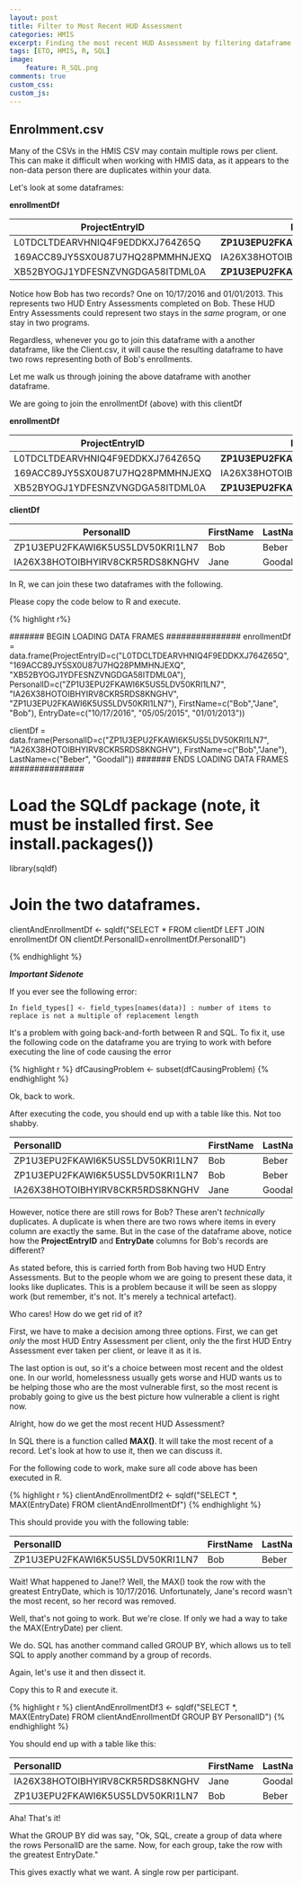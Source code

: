 ```yaml
---
layout: post
title: Filter to Most Recent HUD Assessment
categories: HMIS
excerpt: Finding the most recent HUD Assessment by filtering dataframe by date.
tags: [ETO, HMIS, R, SQL]
image: 
    feature: R_SQL.png
comments: true
custom_css:
custom_js: 
---
```


## Enrolmment.csv
Many of the CSVs in the HMIS CSV may contain multiple rows per client.  This can make it difficult when working with HMIS data, as it appears to the non-data person there are duplicates within your data.  

Let's look at some dataframes:

**enrollmentDf**

ProjectEntryID | PersonalID | FirstName | EntryDate
---------|----------|----------|---------
 L0TDCLTDEARVHNIQ4F9EDDKXJ764Z65Q | **ZP1U3EPU2FKAWI6K5US5LDV50KRI1LN7** | Bob | 10/17/2016 
 169ACC89JY5SX0U87U7HQ28PMMHNJEXQ | IA26X38HOTOIBHYIRV8CKR5RDS8KNGHV | Jane | 05/05/2015
 XB52BYOGJ1YDFESNZVNGDGA58ITDML0A | **ZP1U3EPU2FKAWI6K5US5LDV50KRI1LN7** |Bob| 01/01/2013

 Notice how Bob has two records?  One on 10/17/2016 and 01/01/2013.  This represents two HUD Entry Assessments completed on Bob.  These HUD Entry Assessments could represent two stays in the _same_ program, or one stay in two programs.

 Regardless, whenever you go to join this dataframe with a another dataframe, like the Client.csv, it will cause the resulting dataframe to have two rows representing both of Bob's enrollments.

 Let me walk us through joining the above dataframe with another dataframe.

We are going to join the enrollmentDf (above) with this clientDf

**enrollmentDf**

ProjectEntryID | PersonalID | FirstName | EntryDate
---------|----------|----------|---------
 L0TDCLTDEARVHNIQ4F9EDDKXJ764Z65Q | **ZP1U3EPU2FKAWI6K5US5LDV50KRI1LN7** | Bob | 10/17/2016 
 169ACC89JY5SX0U87U7HQ28PMMHNJEXQ | IA26X38HOTOIBHYIRV8CKR5RDS8KNGHV | Jane | 05/05/2015
 XB52BYOGJ1YDFESNZVNGDGA58ITDML0A | **ZP1U3EPU2FKAWI6K5US5LDV50KRI1LN7** |Bob| 01/01/2013

**clientDf**

| PersonalID | FirstName | LastName
----------|----------|---------
ZP1U3EPU2FKAWI6K5US5LDV50KRI1LN7 | Bob | Beber
IA26X38HOTOIBHYIRV8CKR5RDS8KNGHV | Jane | Goodall

In R, we can join these two dataframes with the following.

Please copy the code below to R and execute.

{% highlight r%}

####### BEGIN LOADING DATA FRAMES ###############
enrollmentDf = data.frame(ProjectEntryID=c("L0TDCLTDEARVHNIQ4F9EDDKXJ764Z65Q", "169ACC89JY5SX0U87U7HQ28PMMHNJEXQ", "XB52BYOGJ1YDFESNZVNGDGA58ITDML0A"), 
               PersonalID=c("ZP1U3EPU2FKAWI6K5US5LDV50KRI1LN7", "IA26X38HOTOIBHYIRV8CKR5RDS8KNGHV", "ZP1U3EPU2FKAWI6K5US5LDV50KRI1LN7"), 
               FirstName=c("Bob","Jane", "Bob"), 
               EntryDate=c("10/17/2016", "05/05/2015", "01/01/2013"))

clientDf = data.frame(PersonalID=c("ZP1U3EPU2FKAWI6K5US5LDV50KRI1LN7", "IA26X38HOTOIBHYIRV8CKR5RDS8KNGHV"), 
                      FirstName=c("Bob","Jane"),
                      LastName=c("Beber", "Goodall"))
####### ENDS LOADING DATA FRAMES ###############

# Load the SQLdf package (note, it must be installed first. See install.packages())
library(sqldf)

# Join the two dataframes.
clientAndEnrollmentDf <- sqldf("SELECT * 
                               FROM clientDf 
                               LEFT JOIN enrollmentDf 
                               ON clientDf.PersonalID=enrollmentDf.PersonalID")

{% endhighlight %}


***Important Sidenote***

If you ever see the following error:

`In field_types[] <- field_types[names(data)] :
  number of items to replace is not a multiple of replacement length`

It's a problem with going back-and-forth between R and SQL.  To fix it, use the following code on the dataframe you are trying to work with before executing the line of code causing the error

{% highlight r %}
dfCausingProblem <- subset(dfCausingProblem)
{% endhighlight %}

Ok, back to work.

After executing the code, you should end up with a table like this.  Not too shabby.  

|PersonalID |FirstName |LastName |ProjectEntryID|PersonalID|FirstName |EntryDate  |
|:--------------------------------|:---------|:--------|:--------------------------------|:--------------------------------|:---------|:----------|
|ZP1U3EPU2FKAWI6K5US5LDV50KRI1LN7 |Bob       |Beber    |L0TDCLTDEARVHNIQ4F9EDDKXJ764Z65Q |ZP1U3EPU2FKAWI6K5US5LDV50KRI1LN7 |Bob       |10/17/2016 |
|ZP1U3EPU2FKAWI6K5US5LDV50KRI1LN7 |Bob       |Beber    |XB52BYOGJ1YDFESNZVNGDGA58ITDML0A |ZP1U3EPU2FKAWI6K5US5LDV50KRI1LN7 |Bob       |01/01/2013 |
|IA26X38HOTOIBHYIRV8CKR5RDS8KNGHV |Jane      |Goodall  |169ACC89JY5SX0U87U7HQ28PMMHNJEXQ |IA26X38HOTOIBHYIRV8CKR5RDS8KNGHV |Jane      |05/05/2015 |

However, notice there are still rows for Bob?  These aren't _technically_ duplicates.  A duplicate is when there are two rows where items in every column are exactly the same.  But in the case of the dataframe above, notice how the **ProjectEntryID** and **EntryDate** columns for Bob's records are different?  

As stated before, this is carried forth from Bob having two HUD Entry Assessments.  But to the people whom we are going to present these data, it looks like duplicates.  This is a problem because it will be seen as sloppy work (but remember, it's not.  It's merely a technical artefact).

Who cares! How do we get rid of it?

First, we have to make a decision among three options.  First, we can get _only_ the most HUD Entry Assessment per client, only the the first HUD Entry Assessment ever taken per client, or leave it as it is.  

The last option is out, so it's a choice between most recent and the oldest one.  In our world, homelessness usually gets worse and HUD wants us to be helping those who are the most vulnerable first, so the most recent is probably going to give us the best picture how vulnerable a client is right now.

Alright, how do we get the most recent HUD Assessment?

In SQL there is a function called **MAX()**.  It will take the most recent of a record.  Let's look at how to use it, then we can discuss it.

For the following code to work, make sure all code above has been executed in R.

{% highlight r %}
clientAndEnrollmentDf2 <- sqldf("SELECT *, MAX(EntryDate) FROM clientAndEnrollmentDf")
{% endhighlight %}

This should provide you with the following table:

|PersonalID |FirstName |LastName |ProjectEntryID|PersonalID.1|FirstName.1 |EntryDate  |MAX(EntryDate) |
|:--------------------------------|:---------|:--------|:--------------------------------|:--------------------------------|:-----------|:----------|:--------------|
|ZP1U3EPU2FKAWI6K5US5LDV50KRI1LN7 |Bob       |Beber    |L0TDCLTDEARVHNIQ4F9EDDKXJ764Z65Q |ZP1U3EPU2FKAWI6K5US5LDV50KRI1LN7 |Bob         |10/17/2016 |10/17/2016     |

Wait! What happened to Jane!?  Well, the MAX() took the row with the greatest EntryDate, which is 10/17/2016.  Unfortunately, Jane's record wasn't the most recent, so her record was removed.

Well, that's not going to work.  But we're close.  If only we had a way to take the MAX(EntryDate) per client.

We do.  SQL has another command called GROUP BY, which allows us to tell SQL to apply another command by a group of records.

Again, let's use it and then dissect it.

Copy this to R and execute it.

{% highlight r %}
clientAndEnrollmentDf3 <- sqldf("SELECT *, MAX(EntryDate) FROM clientAndEnrollmentDf GROUP BY PersonalID")
{% endhighlight %}

You should end up with a table like this:

|PersonalID                       |FirstName |LastName |ProjectEntryID                   |PersonalID.1                     |FirstName.1 |EntryDate  |MAX(EntryDate) |
|:--------------------------------|:---------|:--------|:--------------------------------|:--------------------------------|:-----------|:----------|:--------------|
|IA26X38HOTOIBHYIRV8CKR5RDS8KNGHV |Jane      |Goodall  |169ACC89JY5SX0U87U7HQ28PMMHNJEXQ |IA26X38HOTOIBHYIRV8CKR5RDS8KNGHV |Jane        |05/05/2015 |05/05/2015     |
|ZP1U3EPU2FKAWI6K5US5LDV50KRI1LN7 |Bob       |Beber    |L0TDCLTDEARVHNIQ4F9EDDKXJ764Z65Q |ZP1U3EPU2FKAWI6K5US5LDV50KRI1LN7 |Bob         |10/17/2016 |10/17/2016     |

Aha! That's it!

What the GROUP BY did was say, "Ok, SQL, create a group of data where the rows PersonalID are the same.  Now, for each group, take the row with the greatest EntryDate."

This gives exactly what we want.  A single row per participant.


